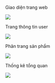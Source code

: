 <p>Giao diện trang web</p>
<img src="https://user-images.githubusercontent.com/52553120/189480941-6631ee46-6dc1-4ca4-b422-39461fa6f2f6.png"/>
<p>Trang thông tin user</p>
<img src="https://user-images.githubusercontent.com/52553120/189481097-3b3b25b3-dfce-4e82-b1db-97b028946fb5.png"/>
<p>Phân trang sản phẩm</p>
<img src="https://user-images.githubusercontent.com/52553120/189481195-5c6276c0-b7a9-4c41-80bc-50b428c6e8b3.png"/>
<p>Thống kê tổng quan</p>
<img src="https://user-images.githubusercontent.com/52553120/189481278-ec269307-e32e-4642-b643-86f36c28b50a.png"/>
